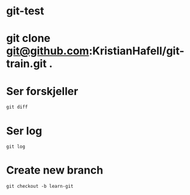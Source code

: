 # git-test 

# git clone git@github.com:KristianHafell/git-train.git . 

# Ser forskjeller
`git diff `


# Ser log
` git log `

# Create new branch
`git checkout -b learn-git`